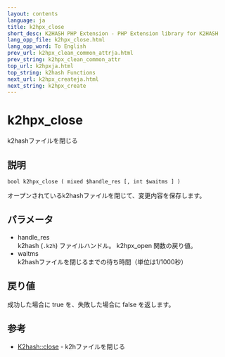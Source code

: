 ```yaml
---
layout: contents
language: ja
title: k2hpx_close
short_desc: K2HASH PHP Extension - PHP Extension library for K2HASH
lang_opp_file: k2hpx_close.html
lang_opp_word: To English
prev_url: k2hpx_clean_common_attrja.html
prev_string: k2hpx_clean_common_attr
top_url: k2hpxja.html
top_string: k2hash Functions
next_url: k2hpx_createja.html
next_string: k2hpx_create
---
```


# k2hpx_close
k2hashファイルを閉じる

## 説明

```
bool k2hpx_close ( mixed $handle_res [, int $waitms ] )
```

オープンされているk2hashファイルを閉じて、変更内容を保存します。 

## パラメータ
- handle_res  
k2hash (`.k2h`) ファイルハンドル。 k2hpx_open 関数の戻り値。
- waitms  
k2hashファイルを閉じるまでの待ち時間（単位は1/1000秒）

## 戻り値
成功した場合に true を、失敗した場合に false を返します。 

## 参考
- [K2hash::close](k2h_closeja.html) - k2hファイルを閉じる
